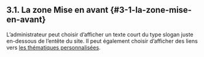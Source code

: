 ## 3.1\. La zone Mise en avant {#3-1-la-zone-mise-en-avant}

L’administrateur peut choisir d’afficher un texte court du type slogan juste en-dessous de l’entête du site. Il peut également choisir d’afficher des liens vers [les thématiques personnalisées](../2_configuration_generale/24_thematiques.md).

